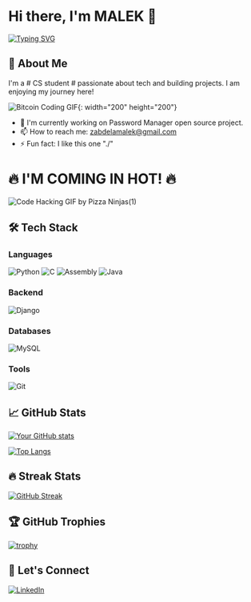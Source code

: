 # Hi there, I'm MALEK 👋

[![Typing SVG](https://readme-typing-svg.herokuapp.com?font=Fira+Code&pause=1000&color=00F718&width=435&lines=Passionate+Developer;Computer+Science+Student;Tech+Enthusiast)](https://git.io/typing-svg)

## 🚀 About Me
I'm a # CS student # passionate about tech and building projects. I am enjoying my journey here!  

![Bitcoin Coding GIF](https://github.com/user-attachments/assets/fdb356ee-eec9-4ecd-a3c0-62e85173b036){: width="200" height="200"}

- 🔭 I'm currently working on Password Manager open source project.
- 📫 How to reach me: zabdelamalek@gmail.com
- ⚡ Fun fact: I like this one "./"

# 🔥 I'M COMING IN HOT! 🔥
![Code Hacking GIF by Pizza Ninjas(1)](https://github.com/user-attachments/assets/91efe978-d451-4625-bcae-d8be5f2213e5)


## 🛠 Tech Stack

### Languages
![Python](https://img.shields.io/badge/-Python-3776AB?style=flat-square&logo=python&logoColor=white)
![C](https://img.shields.io/badge/-C-A8B9CC?style=flat-square&logo=c&logoColor=white)
![Assembly](https://img.shields.io/badge/-Assembly-6E4C13?style=flat-square&logo=assemblyscript&logoColor=white)
![Java](https://img.shields.io/badge/-Java-007396?style=flat-square&logo=java&logoColor=white)

### Backend
![Django](https://img.shields.io/badge/-Django-092E20?style=flat-square&logo=django&logoColor=white)

### Databases
![MySQL](https://img.shields.io/badge/-MySQL-4479A1?style=flat-square&logo=mysql&logoColor=white)

### Tools
![Git](https://img.shields.io/badge/-Git-F05032?style=flat-square&logo=git&logoColor=white)

## 📈 GitHub Stats

[![Your GitHub stats](https://github-readme-stats.vercel.app/api?username=Malekio&show_icons=true&theme=radical)](https://github.com/Malekio)

[![Top Langs](https://github-readme-stats.vercel.app/api/top-langs/?username=Malekio&layout=compact&theme=radical)](https://github.com/Malekio)

## 🔥 Streak Stats

[![GitHub Streak](https://streak-stats.demolab.com/?user=Malekio&theme=radical)](https://git.io/streak-stats)

## 🏆 GitHub Trophies

[![trophy](https://github-profile-trophy.vercel.app/?username=Malekio&theme=radical&row=1)](https://github.com/ryo-ma/github-profile-trophy)

## 🤝 Let's Connect

[![LinkedIn](https://img.shields.io/badge/-LinkedIn-0A66C2?style=flat-square&logo=linkedin&logoColor=white)](https://linkedin.com/in/)
